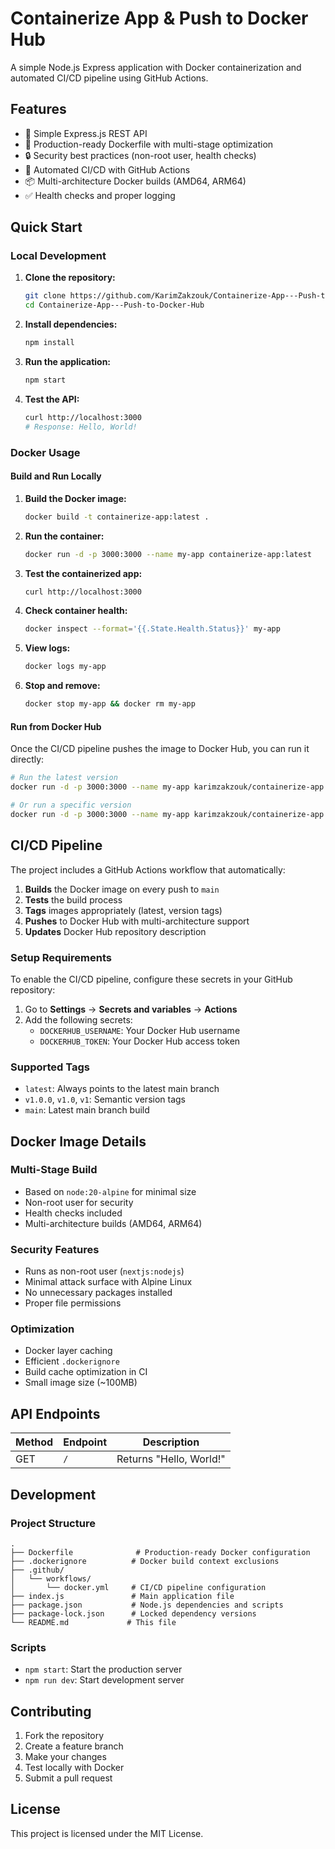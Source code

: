 # Containerize App & Push to Docker Hub

A simple Node.js Express application with Docker containerization and automated CI/CD pipeline using GitHub Actions.

## Features

- 🚀 Simple Express.js REST API
- 🐳 Production-ready Dockerfile with multi-stage optimization
- 🔒 Security best practices (non-root user, health checks)
- 🤖 Automated CI/CD with GitHub Actions
- 📦 Multi-architecture Docker builds (AMD64, ARM64)
- ✅ Health checks and proper logging

## Quick Start

### Local Development

1. **Clone the repository:**
   ```bash
   git clone https://github.com/KarimZakzouk/Containerize-App---Push-to-Docker-Hub.git
   cd Containerize-App---Push-to-Docker-Hub
   ```

2. **Install dependencies:**
   ```bash
   npm install
   ```

3. **Run the application:**
   ```bash
   npm start
   ```

4. **Test the API:**
   ```bash
   curl http://localhost:3000
   # Response: Hello, World!
   ```

### Docker Usage

#### Build and Run Locally

1. **Build the Docker image:**
   ```bash
   docker build -t containerize-app:latest .
   ```

2. **Run the container:**
   ```bash
   docker run -d -p 3000:3000 --name my-app containerize-app:latest
   ```

3. **Test the containerized app:**
   ```bash
   curl http://localhost:3000
   ```

4. **Check container health:**
   ```bash
   docker inspect --format='{{.State.Health.Status}}' my-app
   ```

5. **View logs:**
   ```bash
   docker logs my-app
   ```

6. **Stop and remove:**
   ```bash
   docker stop my-app && docker rm my-app
   ```

#### Run from Docker Hub

Once the CI/CD pipeline pushes the image to Docker Hub, you can run it directly:

```bash
# Run the latest version
docker run -d -p 3000:3000 --name my-app karimzakzouk/containerize-app:latest

# Or run a specific version
docker run -d -p 3000:3000 --name my-app karimzakzouk/containerize-app:v1.0.0
```

## CI/CD Pipeline

The project includes a GitHub Actions workflow that automatically:

1. **Builds** the Docker image on every push to `main`
2. **Tests** the build process
3. **Tags** images appropriately (latest, version tags)
4. **Pushes** to Docker Hub with multi-architecture support
5. **Updates** Docker Hub repository description

### Setup Requirements

To enable the CI/CD pipeline, configure these secrets in your GitHub repository:

1. Go to **Settings** → **Secrets and variables** → **Actions**
2. Add the following secrets:
   - `DOCKERHUB_USERNAME`: Your Docker Hub username
   - `DOCKERHUB_TOKEN`: Your Docker Hub access token

### Supported Tags

- `latest`: Always points to the latest main branch
- `v1.0.0`, `v1.0`, `v1`: Semantic version tags
- `main`: Latest main branch build

## Docker Image Details

### Multi-Stage Build
- Based on `node:20-alpine` for minimal size
- Non-root user for security
- Health checks included
- Multi-architecture builds (AMD64, ARM64)

### Security Features
- Runs as non-root user (`nextjs:nodejs`)
- Minimal attack surface with Alpine Linux
- No unnecessary packages installed
- Proper file permissions

### Optimization
- Docker layer caching
- Efficient `.dockerignore`
- Build cache optimization in CI
- Small image size (~100MB)

## API Endpoints

| Method | Endpoint | Description |
|--------|----------|-------------|
| GET    | `/`      | Returns "Hello, World!" |

## Development

### Project Structure
```
.
├── Dockerfile              # Production-ready Docker configuration
├── .dockerignore          # Docker build context exclusions
├── .github/
│   └── workflows/
│       └── docker.yml     # CI/CD pipeline configuration
├── index.js               # Main application file
├── package.json           # Node.js dependencies and scripts
├── package-lock.json      # Locked dependency versions
└── README.md             # This file
```

### Scripts

- `npm start`: Start the production server
- `npm run dev`: Start development server

## Contributing

1. Fork the repository
2. Create a feature branch
3. Make your changes
4. Test locally with Docker
5. Submit a pull request

## License

This project is licensed under the MIT License.
